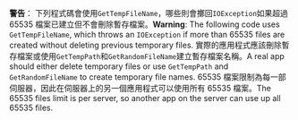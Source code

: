 <span data-ttu-id="8ef81-101">**警告**： 下列程式碼會使用`GetTempFileName`，哪些則會擲回`IOException`如果超過 65535 檔案已建立但不會刪除暫存檔案。</span><span class="sxs-lookup"><span data-stu-id="8ef81-101">**Warning**: The following code uses `GetTempFileName`, which throws an `IOException` if more than 65535 files are created without deleting previous temporary files.</span></span> <span data-ttu-id="8ef81-102">實際的應用程式應該刪除暫存檔案或使用`GetTempPath`和`GetRandomFileName`建立暫存檔案名稱。</span><span class="sxs-lookup"><span data-stu-id="8ef81-102">A real app should either delete temporary files or use `GetTempPath` and `GetRandomFileName` to create temporary file names.</span></span> <span data-ttu-id="8ef81-103">65535 檔案限制為每一部伺服器，因此在伺服器上的另一個應用程式可以使用所有 65535 檔案。</span><span class="sxs-lookup"><span data-stu-id="8ef81-103">The 65535 files limit is per server, so another app on the server can use up all 65535 files.</span></span> 